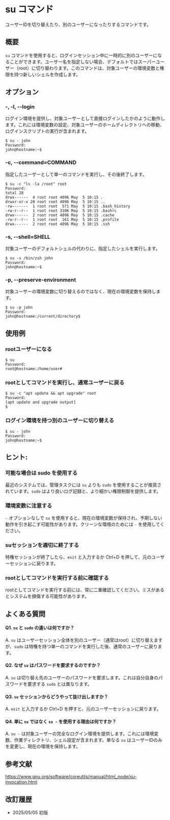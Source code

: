# su コマンド

ユーザーIDを切り替えたり、別のユーザーになったりするコマンドです。

## 概要

`su` コマンドを使用すると、ログインセッション中に一時的に別のユーザーになることができます。ユーザー名を指定しない場合、デフォルトではスーパーユーザー（root）に切り替わります。このコマンドは、対象ユーザーの環境変数と権限を持つ新しいシェルを作成します。

## オプション

### **-**, **-l**, **--login**

ログイン環境を提供し、対象ユーザーとして直接ログインしたかのように動作します。これには環境変数の設定、対象ユーザーのホームディレクトリへの移動、ログインスクリプトの実行が含まれます。

```console
$ su - john
Password: 
john@hostname:~$
```

### **-c**, **--command=COMMAND**

指定したユーザーとして単一のコマンドを実行し、その後終了します。

```console
$ su -c "ls -la /root" root
Password: 
total 28
drwx------  4 root root 4096 May  5 10:15 .
drwxr-xr-x 20 root root 4096 May  5 10:15 ..
-rw-------  1 root root  571 May  5 10:15 .bash_history
-rw-r--r--  1 root root 3106 May  5 10:15 .bashrc
drwx------  2 root root 4096 May  5 10:15 .cache
-rw-r--r--  1 root root  161 May  5 10:15 .profile
drwx------  2 root root 4096 May  5 10:15 .ssh
```

### **-s**, **--shell=SHELL**

対象ユーザーのデフォルトシェルの代わりに、指定したシェルを実行します。

```console
$ su -s /bin/zsh john
Password: 
john@hostname:~$
```

### **-p**, **--preserve-environment**

対象ユーザーの環境変数に切り替えるのではなく、現在の環境変数を保持します。

```console
$ su -p john
Password: 
john@hostname:/current/directory$
```

## 使用例

### rootユーザーになる

```console
$ su
Password: 
root@hostname:/home/user#
```

### rootとしてコマンドを実行し、通常ユーザーに戻る

```console
$ su -c "apt update && apt upgrade" root
Password: 
[apt update and upgrade output]
$
```

### ログイン環境を持つ別のユーザーに切り替える

```console
$ su - john
Password: 
john@hostname:~$
```

## ヒント:

### 可能な場合は sudo を使用する

最近のシステムでは、管理タスクには `su` よりも `sudo` を使用することが推奨されています。`sudo` はより良いログ記録と、より細かい権限制御を提供します。

### 環境変数に注意する

`-` オプションなしで `su` を使用すると、現在の環境変数が保持され、予期しない動作を引き起こす可能性があります。クリーンな環境のためには `-` を使用してください。

### suセッションを適切に終了する

特権セッションが終了したら、`exit` と入力するか Ctrl+D を押して、元のユーザーセッションに戻ります。

### rootとしてコマンドを実行する前に確認する

rootとしてコマンドを実行する前には、常に二重確認してください。ミスがあるとシステムを損傷する可能性があります。

## よくある質問

#### Q1. `su` と `sudo` の違いは何ですか？
A. `su` はユーザーセッション全体を別のユーザー（通常はroot）に切り替えますが、`sudo` は特権を持つ単一のコマンドを実行した後、通常のユーザーに戻ります。

#### Q2. なぜ `su` はパスワードを要求するのですか？
A. `su` は切り替え先のユーザーのパスワードを要求します。これは自分自身のパスワードを要求する `sudo` とは異なります。

#### Q3. `su` セッションからどうやって抜け出しますか？
A. `exit` と入力するか Ctrl+D を押すと、元のユーザーセッションに戻ります。

#### Q4. 単に `su` ではなく `su -` を使用する理由は何ですか？
A. `su -` は対象ユーザーの完全なログイン環境を提供します。これには環境変数、作業ディレクトリ、シェル設定が含まれます。単なる `su` はユーザーIDのみを変更し、現在の環境を保持します。

## 参考文献

https://www.gnu.org/software/coreutils/manual/html_node/su-invocation.html

## 改訂履歴

- 2025/05/05 初版
